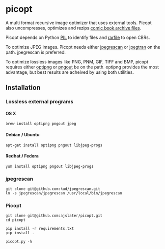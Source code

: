 picopt
======

A multi format recursive image optimizer that uses external tools.
Picopt also uncompresses, optimizes and rezips [comic book archive files](https://en.wikipedia.org/wiki/Comic_book_archive).

Picopt depends on Python [PIL](http://www.pythonware.com/products/pil/) to identify files and [rarfile](https://pypi.python.org/pypi/rarfile) to open CBRs.

To optimize JPEG images. Picopt needs either [jpegrescan](https://github.com/kud/jpegrescan) or [jpegtran](http://jpegclub.org/jpegtran/) on the path. jpegrescan is preferred.

To optimize lossless images like PNG, PNM, GIF, TIFF and BMP, picopt requires either [optipng](http://optipng.sourceforge.net/) or [pngout](http://advsys.net/ken/utils.htm) be on the path. optipng provides the most advantage, but best results are acheived by using both utilities.


Installation
------------

### Lossless external programs
#### OS X
    brew install optipng pngout jpeg

#### Debian / Ubuntu
    apt-get install optipng pngout libjpeg-progs

#### Redhat / Fedora
    yum install optipng pngout libjpeg-progs

### jpegrescan
    git clone git@github.com:kud/jpegrescan.git
    ln -s jpegrescan/jpegrescan /usr/local/bin/jpegrescan

### Picopt
    git clone git@github.com:ajslater/picopt.git
    cd picopt

    pip install -r requirements.txt
    pip install .

    picopt.py -h
